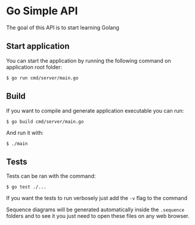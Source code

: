 # Go Simple API

The goal of this API is to start learning Golang

## Start application

You can start the application by running the following command on application root folder:

```
$ go run cmd/server/main.go
```

## Build

If you want to compile and generate application executable you can run:

```
$ go build cmd/server/main.go
```

And run it with:

```
$ ./main
```

## Tests

Tests can be ran with the command:

```
$ go test ./...
```

If you want the tests to run verbosely just add the `-v` flag to the command

Sequence diagrams will be generated automatically inside the `.sequence` folders and to see it you just need to open these files on any web browser.
